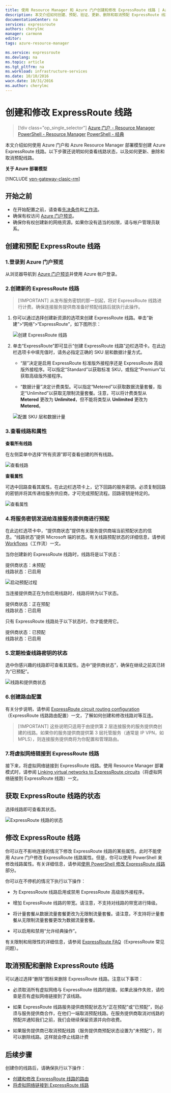 ```yaml
---
title: 使用 Resource Manager 和 Azure 门户创建和修改 ExpressRoute 线路 | Azure
description: 本文介绍如何创建、预配、验证、更新、删除和取消预配 ExpressRoute 线路。
documentationCenter: na
services: expressroute
authors: cherylmc
manager: carmonm
editor: 
tags: azure-resource-manager

ms.service: expressroute
ms.devlang: na
ms.topic: article
ms.tgt_pltfrm: na
ms.workload: infrastructure-services
ms.date: 10/10/2016
wacn.date: 10/31/2016
ms.author: cherylmc
---
```


# 创建和修改 ExpressRoute 线路

> [!div class="op_single_selector"]
[Azure 门户 - Resource Manager](./expressroute-howto-circuit-portal-resource-manager.md)
[PowerShell - Resource Manager](./expressroute-howto-circuit-arm.md)
[PowerShell - 经典](./expressroute-howto-circuit-classic.md)

本文介绍如何使用 Azure 门户和 Azure Resource Manager 部署模型创建 Azure ExpressRoute 线路。以下步骤还说明如何查看线路状态，以及如何更新、删除和取消预配线路。

**关于 Azure 部署模型**

[!INCLUDE [vpn-gateway-clasic-rm](../../includes/vpn-gateway-classic-rm-include.md)]

## 开始之前

- 在开始配置之前，请查看[先决条件](./expressroute-prerequisites.md)和[工作流](./expressroute-workflows.md)。
- 确保有权访问 [Azure 门户预览](https://portal.azure.cn)。
- 确保你有权创建新的网络资源。如果你没有适当的权限，请与帐户管理员联系。

## 创建和预配 ExpressRoute 线路

### 1\.登录到 Azure 门户预览

从浏览器导航到 [Azure 门户预览](http://portal.azure.cn)并使用 Azure 帐户登录。

### 2\.创建新的 ExpressRoute 线路

>[!IMPORTANT] 从发布服务密钥的那一刻起，将对 ExpressRoute 线路进行计费。确保连接服务提供商准备好预配线路后就执行此操作。

1. 你可以通过选择创建新资源的选项来创建 ExpressRoute 线路。单击“新建”>“网络”>“ExpressRoute”，如下图所示：

    ![创建 ExpressRoute 线路](./media/expressroute-howto-circuit-portal-resource-manager/createcircuit1.png)

2. 单击“ExpressRoute”即可显示“创建 ExpressRoute 线路”边栏选项卡。在此边栏选项卡中填充值时，请务必指定正确的 SKU 层和数据计量方式。

    - “层”决定是启用 ExpressRoute 标准版外接程序还是 ExpressRoute 高级版外接程序。可以指定“Standard”以获取标准 SKU，或指定“Premium”以获取高级版外接程序。

    - “数据计量”决定计费类型。可以指定“Metered”以获取数据流量套餐，指定“Unlimited”以获取无限制流量套餐。注意，可以将计费类型从 **Metered** 更改为 **Unlimited**，但不能将类型从 **Unlimited** 更改为 **Metered**。

    ![配置 SKU 层和数据计量](./media/expressroute-howto-circuit-portal-resource-manager/createcircuit2.png)

### 3\.查看线路和属性

**查看所有线路**

在左侧菜单中选择“所有资源”即可查看创建的所有线路。
    
![查看线路](./media/expressroute-howto-circuit-portal-resource-manager/listresource.png)

**查看属性**

可选中回路查看其属性。在此边栏选项卡上，记下回路的服务密钥。必须复制回路的密钥并将其传递给服务供应商，才可完成预配流程。回路密钥是特定的。

![查看属性](./media/expressroute-howto-circuit-portal-resource-manager/listproperties1.png)

### 4\.将服务密钥发送给连接服务提供商进行预配

在此边栏选项卡中，“提供商状态”提供有关服务提供商端当前预配状态的信息。“线路状态”提供 Microsoft 端的状态。有关线路预配状态的详细信息，请参阅 [Workflows](./expressroute-workflows.md#expressroute-circuit-provisioning-states)（工作流）一文。

当你创建新的 ExpressRoute 线路时，线路将是以下状态：

提供商状态：未预配<BR> 
线路状态：已启用

![启动预配过程](./media/expressroute-howto-circuit-portal-resource-manager/viewstatus.png)

当连接提供商正在为你启用线路时，线路将转为以下状态。

提供商状态：正在预配<BR> 
线路状态：已启用

只有 ExpressRoute 线路处于以下状态时，你才能使用它。

提供商状态：已预配<BR> 
线路状态：已启用

### 5\.定期检查线路密钥的状态

选中你感兴趣的线路即可查看其属性。选中“提供商状态”，确保在继续之前其已转为“已预配”。

![线路和提供商状态](./media/expressroute-howto-circuit-portal-resource-manager/viewstatusprovisioned.png)

### 6\.创建路由配置

有关分步说明，请参阅 [ExpressRoute circuit routing configuration](./expressroute-howto-routing-portal-resource-manager.md)（ExpressRoute 线路路由配置）一文，了解如何创建和修改线路对等互连。

>[!IMPORTANT] 这些说明只适用于由提供第 2 层连接服务的服务提供商创建的线路。如果你的服务提供商提供第 3 层托管服务（通常是 IP VPN，如 MPLS），则连接服务提供商将为你配置和管理路由。

### 7\.将虚拟网络链接到 ExpressRoute 线路

接下来，将虚拟网络链接到 ExpressRoute 线路。使用 Resource Manager 部署模式时，请参阅 [Linking virtual networks to ExpressRoute circuits](./expressroute-howto-linkvnet-arm.md)（将虚拟网络链接到 ExpressRoute 线路）一文。

## 获取 ExpressRoute 线路的状态

选择线路即可查看其状态。

![ExpressRoute 线路的状态](./media/expressroute-howto-circuit-portal-resource-manager/listproperties1.png)

## 修改 ExpressRoute 线路

你可以在不影响连接的情况下修改 ExpressRoute 线路的某些属性。此时不能使用 Azure 门户修改 ExpressRoute 线路属性。但是，你可以使用 PowerShell 来修改线路属性。有关详细信息，请参阅[使用 PowerShell 修改 ExpressRoute 线路](./expressroute-howto-circuit-arm.md#modify)部分。

你可以在不停机的情况下执行以下操作：

- 为 ExpressRoute 线路启用或禁用 ExpressRoute 高级版外接程序。

- 增加 ExpressRoute 线路的带宽。请注意，不支持对线路的带宽进行降级。

- 将计量套餐从数据流量套餐更改为无限制流量套餐。请注意，不支持将计量套餐从无限制流量套餐更改为数据流量套餐。

-  可以启用和禁用“允许经典操作”。

有关限制和局限性的详细信息，请参阅 [ExpressRoute FAQ](./expressroute-faqs.md)（ExpressRoute 常见问题）。

## 取消预配和删除 ExpressRoute 线路

可以通过选择“删除”图标来删除 ExpressRoute 线路。注意以下事项：

- 必须取消所有虚拟网络与 ExpressRoute 线路的链接。如果此操作失败，请检查是否有虚拟网络链接到了该线路。

- 如果 ExpressRoute 线路服务提供商预配状态为“正在预配”或“已预配”，则必须与服务提供商合作，在他们一端取消预配线路。在服务提供商取消对线路的预配并通知我们之前，我们会继续保留资源并向你收费。

- 如果服务提供商已取消预配线路（服务提供商预配状态设置为“未预配”），则可以删除线路。这样就会停止线路计费

## 后续步骤

创建你的线路后，请确保执行以下操作：

- [创建和修改 ExpressRoute 线路的路由](./expressroute-howto-routing-portal-resource-manager.md)
- [将虚拟网络链接到 ExpressRoute 线路](./expressroute-howto-linkvnet-arm.md)

<!---HONumber=Mooncake_0530_2016-->